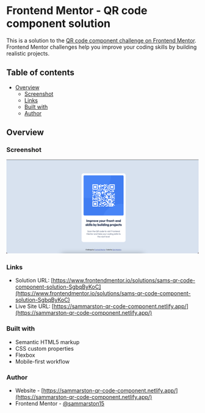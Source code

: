 # Frontend Mentor - QR code component solution

This is a solution to the [QR code component challenge on Frontend Mentor](https://www.frontendmentor.io/challenges/qr-code-component-iux_sIO_H). Frontend Mentor challenges help you improve your coding skills by building realistic projects. 

## Table of contents

- [Overview](#overview)
  - [Screenshot](#screenshot)
  - [Links](#links)
  - [Built with](#built-with)
  - [Author](#author)


## Overview

### Screenshot

![](./images/qr-code-component-screenshot.png)

### Links

- Solution URL: [https://www.frontendmentor.io/solutions/sams-qr-code-component-solution-SgbqByKoC](https://www.frontendmentor.io/solutions/sams-qr-code-component-solution-SgbqByKoC)
- Live Site URL: [https://sammarston-qr-code-component.netlify.app/](https://sammarston-qr-code-component.netlify.app/)

### Built with

- Semantic HTML5 markup
- CSS custom properties
- Flexbox
- Mobile-first workflow

### Author

- Website - [https://sammarston-qr-code-component.netlify.app/](https://sammarston-qr-code-component.netlify.app/)
- Frontend Mentor - [@sammarston15](https://www.frontendmentor.io/profile/sammarston15)

